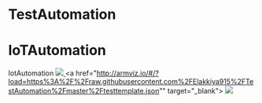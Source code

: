 # TestAutomation
# IoTAutomation
IotAutomation
<a href="https://portal.azure.com/#create/Microsoft.Template/uri/https%3A%2F%2Fraw.githubusercontent.com%2FElakkiya915%2FTestAutomation%2Fmaster%2Ftesttemplate.json" target="_blank">
    <img src="http://azuredeploy.net/deploybutton.png"/>
</a>
<a href="http://armviz.io/#/?load=https%3A%2F%2Fraw.githubusercontent.com%2FElakkiya915%2FTestAutomation%2Fmaster%2Ftesttemplate.json"" target="_blank">
    <img src="http://armviz.io/visualizebutton.png"/>
</a>
